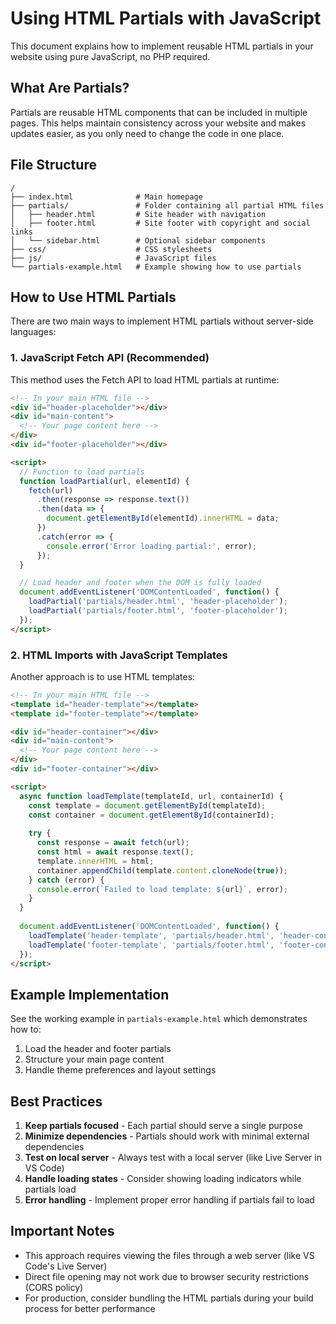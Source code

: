 # Using HTML Partials with JavaScript

This document explains how to implement reusable HTML partials in your website using pure JavaScript, no PHP required.

## What Are Partials?

Partials are reusable HTML components that can be included in multiple pages. This helps maintain consistency across your website and makes updates easier, as you only need to change the code in one place.

## File Structure

```
/
├── index.html              # Main homepage
├── partials/               # Folder containing all partial HTML files
│   ├── header.html         # Site header with navigation
│   ├── footer.html         # Site footer with copyright and social links
│   └── sidebar.html        # Optional sidebar components
├── css/                    # CSS stylesheets
├── js/                     # JavaScript files
└── partials-example.html   # Example showing how to use partials
```

## How to Use HTML Partials

There are two main ways to implement HTML partials without server-side languages:

### 1. JavaScript Fetch API (Recommended)

This method uses the Fetch API to load HTML partials at runtime:

```html
<!-- In your main HTML file -->
<div id="header-placeholder"></div>
<div id="main-content">
  <!-- Your page content here -->
</div>
<div id="footer-placeholder"></div>

<script>
  // Function to load partials
  function loadPartial(url, elementId) {
    fetch(url)
      .then(response => response.text())
      .then(data => {
        document.getElementById(elementId).innerHTML = data;
      })
      .catch(error => {
        console.error('Error loading partial:', error);
      });
  }

  // Load header and footer when the DOM is fully loaded
  document.addEventListener('DOMContentLoaded', function() {
    loadPartial('partials/header.html', 'header-placeholder');
    loadPartial('partials/footer.html', 'footer-placeholder');
  });
</script>
```

### 2. HTML Imports with JavaScript Templates

Another approach is to use HTML templates:

```html
<!-- In your main HTML file -->
<template id="header-template"></template>
<template id="footer-template"></template>

<div id="header-container"></div>
<div id="main-content">
  <!-- Your page content here -->
</div>
<div id="footer-container"></div>

<script>
  async function loadTemplate(templateId, url, containerId) {
    const template = document.getElementById(templateId);
    const container = document.getElementById(containerId);
    
    try {
      const response = await fetch(url);
      const html = await response.text();
      template.innerHTML = html;
      container.appendChild(template.content.cloneNode(true));
    } catch (error) {
      console.error(`Failed to load template: ${url}`, error);
    }
  }
  
  document.addEventListener('DOMContentLoaded', function() {
    loadTemplate('header-template', 'partials/header.html', 'header-container');
    loadTemplate('footer-template', 'partials/footer.html', 'footer-container');
  });
</script>
```

## Example Implementation

See the working example in `partials-example.html` which demonstrates how to:

1. Load the header and footer partials
2. Structure your main page content
3. Handle theme preferences and layout settings

## Best Practices

1. **Keep partials focused** - Each partial should serve a single purpose
2. **Minimize dependencies** - Partials should work with minimal external dependencies
3. **Test on local server** - Always test with a local server (like Live Server in VS Code)
4. **Handle loading states** - Consider showing loading indicators while partials load
5. **Error handling** - Implement proper error handling if partials fail to load

## Important Notes

- This approach requires viewing the files through a web server (like VS Code's Live Server)
- Direct file opening may not work due to browser security restrictions (CORS policy)
- For production, consider bundling the HTML partials during your build process for better performance
